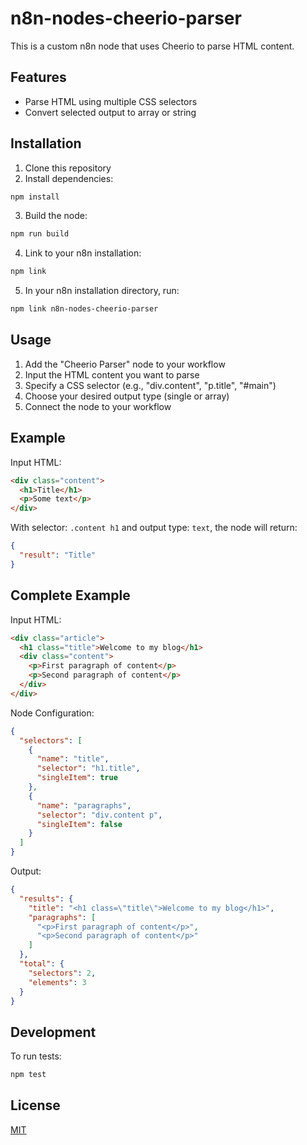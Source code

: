 # n8n-nodes-cheerio-parser

This is a custom n8n node that uses Cheerio to parse HTML content.
## Features

- Parse HTML using multiple CSS selectors
- Convert selected output to array or string

## Installation

1. Clone this repository
2. Install dependencies:
```bash
npm install
```
3. Build the node:
```bash
npm run build
```
4. Link to your n8n installation:
```bash
npm link
```
5. In your n8n installation directory, run:
```bash
npm link n8n-nodes-cheerio-parser
```

## Usage

1. Add the "Cheerio Parser" node to your workflow
2. Input the HTML content you want to parse
3. Specify a CSS selector (e.g., "div.content", "p.title", "#main")
4. Choose your desired output type (single or array)
5. Connect the node to your workflow

## Example

Input HTML:
```html
<div class="content">
  <h1>Title</h1>
  <p>Some text</p>
</div>
```

With selector: `.content h1` and output type: `text`, the node will return:
```json
{
  "result": "Title"
}
```

## Complete Example

Input HTML:
```html
<div class="article">
  <h1 class="title">Welcome to my blog</h1>
  <div class="content">
    <p>First paragraph of content</p>
    <p>Second paragraph of content</p>
  </div>
</div>
```

Node Configuration:
```json
{
  "selectors": [
    {
      "name": "title",
      "selector": "h1.title",
      "singleItem": true
    },
    {
      "name": "paragraphs",
      "selector": "div.content p",
      "singleItem": false
    }
  ]
}
```

Output:
```json
{
  "results": {
    "title": "<h1 class=\"title\">Welcome to my blog</h1>",
    "paragraphs": [
      "<p>First paragraph of content</p>",
      "<p>Second paragraph of content</p>"
    ]
  },
  "total": {
    "selectors": 2,
    "elements": 3
  }
}
```

## Development

To run tests:
```bash
npm test
```

## License

[MIT](LICENSE)
